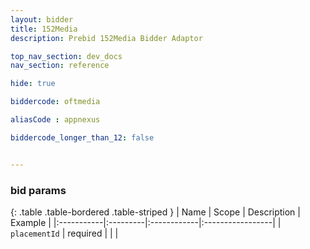 ```yaml
---
layout: bidder
title: 152Media
description: Prebid 152Media Bidder Adaptor

top_nav_section: dev_docs
nav_section: reference

hide: true

biddercode: oftmedia

aliasCode : appnexus

biddercode_longer_than_12: false


---
```


### bid params

{: .table .table-bordered .table-striped }
| Name | Scope | Description | Example |
|:-----------|:---------|:------------|:-----------------|
| `placementId` | required | | |
